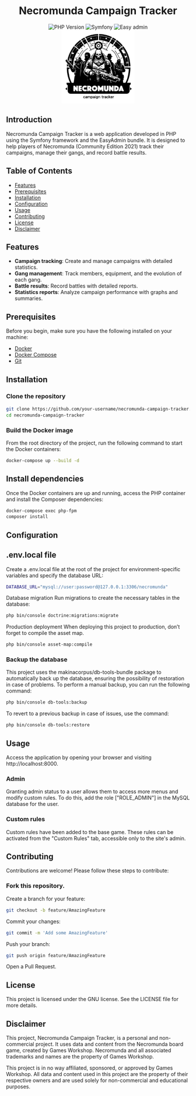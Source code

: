 <h1 style="text-align: center;">Necromunda Campaign Tracker</h1>

<div align="center">
  <img src="https://img.shields.io/badge/PHP-8.1-blue" alt="PHP Version" />
  <img src="https://img.shields.io/badge/Symfony-6.4-purple" alt="Symfony" />
  <img src="https://img.shields.io/badge/Easy admin-4.12-green" alt="Easy admin" />
</div>

<div style="text-align: center;">
    <img src="https://raw.githubusercontent.com/BrunoMaucourt/Necromunda/main/public/img/Necromunda_campaign_tracker.png" alt="Necromunda Logo" width="200" />
</div>


## Introduction

Necromunda Campaign Tracker is a web application developed in PHP using the Symfony framework and the EasyAdmin bundle. It is designed to help players of Necromunda (Community Edition 2021) track their campaigns, manage their gangs, and record battle results.

## Table of Contents

- [Features](#features)
- [Prerequisites](#prerequisites)
- [Installation](#installation)
- [Configuration](#configuration)
- [Usage](#usage)
- [Contributing](#contributing)
- [License](#license)
- [Disclaimer](#disclaimer)

## Features

- **Campaign tracking**: Create and manage campaigns with detailed statistics.
- **Gang management**: Track members, equipment, and the evolution of each gang.
- **Battle results**: Record battles with detailed reports.
- **Statistics reports**: Analyze campaign performance with graphs and summaries.

## Prerequisites

Before you begin, make sure you have the following installed on your machine:

- [Docker](https://docs.docker.com/get-docker/)
- [Docker Compose](https://docs.docker.com/compose/install/)
- [Git](https://git-scm.com/)

## Installation

### Clone the repository

```bash
git clone https://github.com/your-username/necromunda-campaign-tracker.git
cd necromunda-campaign-tracker
```

### Build the Docker image
From the root directory of the project, run the following command to start the Docker containers:

```bash
docker-compose up --build -d
```

## Install dependencies

Once the Docker containers are up and running, access the PHP container and install the Composer dependencies:

```bash
docker-compose exec php-fpm
composer install
```

## Configuration


## .env.local file
Create a .env.local file at the root of the project for environment-specific variables and specify the database URL:

```bash
DATABASE_URL="mysql://user:password@127.0.0.1:3306/necromunda"
```
Database migration
Run migrations to create the necessary tables in the database:

```bash
php bin/console doctrine:migrations:migrate
```
Production deployment
When deploying this project to production, don’t forget to compile the asset map.

```bash
php bin/console asset-map:compile
```
### Backup the database
This project uses the makinacorpus/db-tools-bundle package to automatically back up the database, ensuring the possibility of restoration in case of problems. To perform a manual backup, you can run the following command:

```bash
php bin/console db-tools:backup
```
To revert to a previous backup in case of issues, use the command:

```bash
php bin/console db-tools:restore
```

## Usage
Access the application by opening your browser and visiting http://localhost:8000.

### Admin
Granting admin status to a user allows them to access more menus and modify custom rules. To do this, add the role ["ROLE_ADMIN"] in the MySQL database for the user.

### Custom rules
Custom rules have been added to the base game. These rules can be activated from the "Custom Rules" tab, accessible only to the site's admin.

## Contributing
Contributions are welcome! Please follow these steps to contribute:

### Fork this repository.
Create a branch for your feature:

```bash
git checkout -b feature/AmazingFeature
```
Commit your changes:

```bash
git commit -m 'Add some AmazingFeature'
```
Push your branch:

```bash
git push origin feature/AmazingFeature
```
Open a Pull Request.

## License
This project is licensed under the GNU license. See the LICENSE file for more details.

## Disclaimer
This project, Necromunda Campaign Tracker, is a personal and non-commercial project. It uses data and content from the Necromunda board game, created by Games Workshop. Necromunda and all associated trademarks and names are the property of Games Workshop.

This project is in no way affiliated, sponsored, or approved by Games Workshop. All data and content used in this project are the property of their respective owners and are used solely for non-commercial and educational purposes.